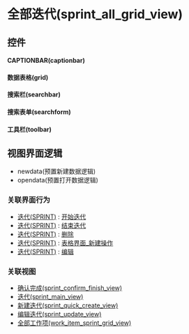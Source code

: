 # 全部迭代(sprint_all_grid_view)  <!-- {docsify-ignore-all} -->



## 控件
#### CAPTIONBAR(captionbar)
#### 数据表格(grid)
#### 搜索栏(searchbar)
#### 搜索表单(searchform)
#### 工具栏(toolbar)

## 视图界面逻辑
  * newdata(预置新建数据逻辑)
  * opendata(预置打开数据逻辑)


### 关联界面行为
  * [迭代(SPRINT)](module/ProjMgmt/sprint) : [开始迭代](module/ProjMgmt/sprint#界面行为)
  * [迭代(SPRINT)](module/ProjMgmt/sprint) : [结束迭代](module/ProjMgmt/sprint#界面行为)
  * [迭代(SPRINT)](module/ProjMgmt/sprint) : [删除](module/ProjMgmt/sprint#界面行为)
  * [迭代(SPRINT)](module/ProjMgmt/sprint) : [表格界面_新建操作](module/ProjMgmt/sprint#界面行为)
  * [迭代(SPRINT)](module/ProjMgmt/sprint) : [编辑](module/ProjMgmt/sprint#界面行为)

### 关联视图
  * [确认完成(sprint_confirm_finish_view)](app/view/sprint_confirm_finish_view)
  * [迭代(sprint_main_view)](app/view/sprint_main_view)
  * [新建迭代(sprint_quick_create_view)](app/view/sprint_quick_create_view)
  * [编辑迭代(sprint_update_view)](app/view/sprint_update_view)
  * [全部工作项(work_item_sprint_grid_view)](app/view/work_item_sprint_grid_view)

<script>
 const { createApp } = Vue
  createApp({
    data() {
      return {

      }
    }
  }).use(ElementPlus).mount('#app')
</script>